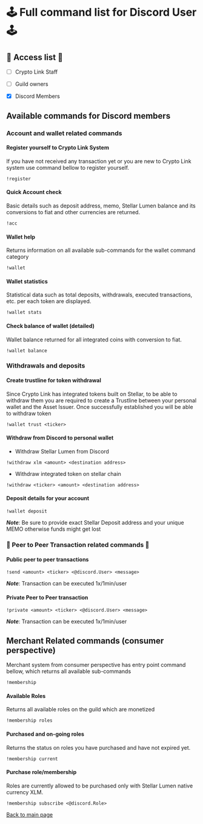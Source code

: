 #  :joystick: Full command list for Discord User :joystick: 

## :key: Access list :key:
- [ ] Crypto Link Staff 
- [ ] Guild owners
- [X] Discord Members


## Available commands for Discord members

### Account and wallet related commands

#### Register yourself to Crypto Link System
If you have not received any transaction yet or you are new to Crypto Link system use command 
bellow to register yourself. 

```text
!register
```

#### Quick Account check
Basic details such as deposit address, memo, Stellar Lumen balance and its conversions to fiat and other
currencies are returned.
```text
!acc
```
#### Wallet help
Returns information on all available sub-commands for the wallet command category
```text
!wallet
```
#### Wallet statistics
Statistical data such as total deposits, withdrawals, executed transactions, etc.  per each token 
are displayed.

```text
!wallet stats
```

#### Check balance of wallet (detailed)
Wallet balance returned for all integrated coins with conversion to fiat.

```text
!wallet balance
```

### Withdrawals and deposits

#### Create trustline for token withdrawal 
Since Crypto Link has integrated tokens built on Stellar, to be able to withdraw them you are required to 
create a Trustline between your personal wallet and the Asset Issuer. Once successfully established you will be able 
to withdraw token 

```text
!wallet trust <ticker>
```
#### Withdraw from Discord to personal wallet

- Withdraw Stellar Lumen from Discord

```text
!withdraw xlm <amount> <destination address>
```

- Withdraw integrated token on stellar chain 

```text
!withdraw <ticker> <amount> <destination address>
```

#### Deposit details for your account
```text
!wallet deposit
```
***Note***: Be sure to provide exact Stellar Deposit address and your unique MEMO otherwise funds might get lost


### :incoming_envelope:  Peer to Peer Transaction related commands :incoming_envelope: 

#### Public peer to peer transactions
```text
!send <amount> <ticker> <@discord.User> <message>
```
***Note***: Transaction can be executed 1x/1min/user

#### Private Peer to Peer transaction
```text
!private <amount> <ticker> <@discord.User> <message>
```
***Note***: Transaction can be executed 1x/1min/user

## Merchant Related commands (consumer perspective)
Merchant system from consumer perspective has entry point command bellow, which returns all available sub-commands
```text
!membership
```
#### Available Roles
Returns all available roles on the guild which are monetized

```text
!membership roles
```

#### Purchased and on-going roles
Returns the status on roles you have purchased and have not expired yet.
```text
!membership current
```
#### Purchase role/membership 
Roles are currently allowed to be purchased only with Stellar Lumen native currency XLM.

```text
!membership subscribe <@discord.Role>
```

[Back to main page](README.md)